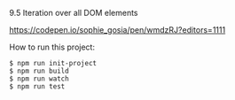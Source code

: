 9.5 Iteration over all DOM elements

https://codepen.io/sophie_gosia/pen/wmdzRJ?editors=1111

How to run this project: 

    $ npm run init-project 
    $ npm run build
    $ npm run watch
    $ npm run test 

